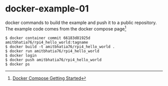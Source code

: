 # docker-example-01

docker commands to build the example and push it to a public repository. The example code comes from the docker compose page[^1]

```
$ docker container commit 66183d81925d amitbhatia76/rpi4_hello_world:tagname
$ docker build -t amitbhatia76/rpi4_hello_world . 
$ docker run amitbhatia76/rpi4_hello_world
$ docker login
$ docker push amitbhatia76/rpi4_hello_world
$ docker ps
```

[^1]: [Docker Compose Getting Started](https://docs.docker.com/compose/gettingstarted/)

